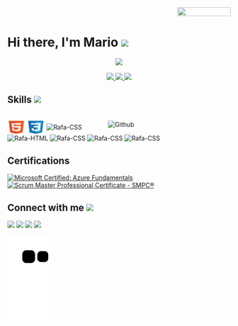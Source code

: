 
<div style="text-align: right">
    <img src="https://jojoee.jojoee.com/api/utcnow?refresh" width="120" height="20">
</div>

# Hi there, I'm Mario <img src="https://media.giphy.com/media/12oufCB0MyZ1Go/giphy.gif" width="50">

<p align="center">
  <img src="https://readme-typing-svg.herokuapp.com?font=monospace&color=00ffd2&size=25&center=true&vCenter=true&lines=A+Passionate+Learner!;Open+Source+Contributor">
</p>

<div align="center">
  <a href="https://github.com/Mgodoyd">
   <img height="160em" src="https://github-readme-stats.vercel.app/api?username=Mgodoyd&&show_icons=true&title_color=00FF00&icon_color=ffff00&text_color=daf7dc&bg_color=000010"/>
   <img height="160em" src="http://github-readme-streak-stats.herokuapp.com?user=Mgodoyd&theme=dark&date_format=j%2Fn%5B%2FY%5D&currStreakNum=FCFFB3FE&background=000000&border=FFFFFF&stroke=42DD00&ring=1ADD05&fire=07DD01&sideNums=37DD0E&currStreakLabel=34DD01&sideLabels=23DD07&dates=D0DD5E"/>
<img height="280em" src="https://github-readme-stats.vercel.app/api/top-langs/?username=Mgodoyd&&show_icons=true&title_color=00FF00&icon_color=ffff00&text_color=ffff00&bg_color=000000&hide_border=false"/>
  </a>
</div>
  

<h2> Skills <img src = "https://media2.giphy.com/media/QssGEmpkyEOhBCb7e1/giphy.gif?cid=ecf05e47a0n3gi1bfqntqmob8g9aid1oyj2wr3ds3mg700bl&rid=giphy.gif" width = 4%></h2>
<div style="display: inline_block"><br>
  <img width="55%" align="right" alt="Github" src="https://raw.githubusercontent.com/onimur/.github/master/.resources/git-header.svg" />
  <img align="center" alt="Rafa-HTML" height="30" width="40" src="https://raw.githubusercontent.com/devicons/devicon/master/icons/html5/html5-original.svg">
  <img align="center" alt="Rafa-CSS" height="30" width="40" src="https://raw.githubusercontent.com/devicons/devicon/master/icons/css3/css3-original.svg">
  <img align="center" alt="Rafa-CSS" height="40" width="52" src="https://cdn.jsdelivr.net/gh/devicons/devicon/icons/java/java-original-wordmark.svg" />
  <img align="center" alt="Rafa-HTML" height="25" width="30" img src="https://cdn.jsdelivr.net/gh/devicons/devicon/icons/azure/azure-original.svg" />
  <img align="center" alt="Rafa-CSS" height="30" width="40" src="https://cdn.jsdelivr.net/gh/devicons/devicon/icons/cplusplus/cplusplus-original.svg" />
  <img align="center" alt="Rafa-CSS" height="80" width="80"  src="https://cdn.jsdelivr.net/gh/devicons/devicon/icons/oracle/oracle-original.svg" />
  <img align="center" alt="Rafa-CSS" height="40" width="40"  src="https://dbdb.io/media/logos/ibm-db2-vertical.svg" />
          
</div>

<h2>Certifications</h2>

<p>
<a href="/"><img src="https://images.credly.com/size/110x110/images/be8fcaeb-c769-4858-b567-ffaaa73ce8cf/image.png" alt="Microsoft Certified: Azure Fundamentals"/></a>
<a href="https://www.credly.com/badges/0f80e887-244e-4dac-b87c-e9715098e05f/public_url"><img src="https://images.credly.com/size/110x110/images/ef699df2-09c7-42f1-84ab-710d5aa45373/Scrum-Master-Professional-Certificate-SMPC_-2020.png" alt="Scrum Master Professional Certificate - SMPC®"/></a>
</p>

  
<h2> Connect with me <img src='https://raw.githubusercontent.com/ShahriarShafin/ShahriarShafin/main/Assets/handshake.gif' width="9%"> </h2>

<div> 
<a href="https://youtube.com/channel/UCmSFFu8wDCzCMtep984yH7w" target="_blank"><img src="https://img.shields.io/badge/YouTube-FF0000?style=for-the-badge&logo=youtube&logoColor=white" target="_blank"></a>
<a href = "mailto:godoymario110@gmail.com"><img src="https://img.shields.io/badge/-Gmail-%23333?style=for-the-badge&logo=gmail&logoColor=white" target="_blank"></a>
<a href="https://www.linkedin.com/in/mario-godoy-43927a1a5/" target="_blank"><img src="https://img.shields.io/badge/-LinkedIn-%230077B5?style=for-the-badge&logo=linkedin&logoColor=white" target="_blank"></a> 
<img src="https://media.giphy.com/media/VgCDAzcKvsR6OM0uWg/giphy.gif" width="50"> 
  
![Snake animation](https://github.com/rafaballerini/rafaballerini/blob/output/github-contribution-grid-snake.svg)
 </div>
 


